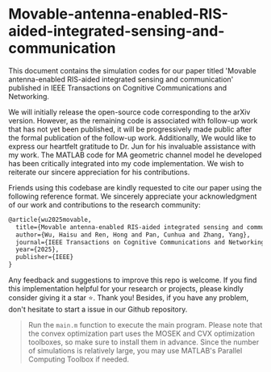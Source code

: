 # Movable-antenna-enabled-RIS-aided-integrated-sensing-and-communication
This document contains the simulation codes for our paper titled 'Movable antenna-enabled RIS-aided integrated sensing and communication' published in IEEE Transactions on Cognitive Communications and Networking.

We will initially release the open-source code corresponding to the arXiv version. However, as the remaining code is associated with follow-up work that has not yet been published, it will be progressively made public after the formal publication of the follow-up work. Additionally, We would like to express our heartfelt gratitude to Dr. Jun for his invaluable assistance with my work. The MATLAB code for MA geometric channel model he developed has been critically integrated into my code implementation. We wish to reiterate our sincere appreciation for his contributions.

Friends using this codebase are kindly requested to cite our paper using the following reference format. We sincerely appreciate your acknowledgment of our work and contributions to the research community:

```latex
@article{wu2025movable,
  title={Movable antenna-enabled RIS-aided integrated sensing and communication},
  author={Wu, Haisu and Ren, Hong and Pan, Cunhua and Zhang, Yang},
  journal={IEEE Transactions on Cognitive Communications and Networking},
  year={2025},
  publisher={IEEE}
}
```

Any feedback and suggestions to improve this repo is welcome. If you find this implementation helpful for your research or projects, please kindly consider giving it a star ⭐️. Thank you! Besides, if you have any problem, don't hesitate to start a issue in our Github repository.

> Run the `main.m` function to execute the main program. Please note that the convex optimization part uses the MOSEK and CVX optimization toolboxes, so make sure to install them in advance. Since the number of simulations is relatively large, you may use MATLAB's Parallel Computing Toolbox if needed.
